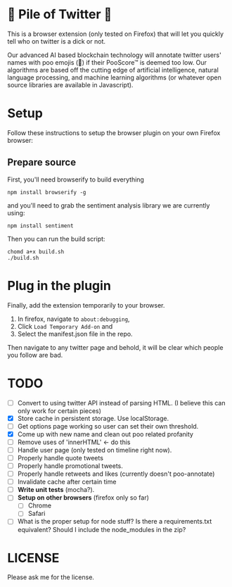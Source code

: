 # 💩 Pile of Twitter 💩

This is a browser extension (only tested on Firefox) that will let you quickly tell who on twitter is a dick or not.

Our advanced AI based blockchain technology will annotate twitter users' names with poo emojis (💩) if their PooScore™ is deemed too low. Our algorithms are based off the cutting edge of artificial intelligence, natural language processing, and machine learning algorithms (or whatever open source libraries are available in Javascript).

# Setup

Follow these instructions to setup the browser plugin on your own Firefox browser:

## Prepare source

First, you'll need browserify to build everything

```
npm install browserify -g
```

and you'll need to grab the sentiment analysis library we are currently using:

```
npm install sentiment
```

Then you can run the build script:

```
chomd a+x build.sh
./build.sh
```

# Plug in the plugin 
Finally, add the extension temporarily to your browser. 

1. In firefox, navigate to `about:debugging`, 
2. Click `Load Temporary Add-on` and 
3. Select the manifest.json file in the repo. 

Then navigate to any twitter page and behold, it will be clear which people you follow are bad.

# TODO

- [ ] Convert to using twitter API instead of parsing HTML. (I believe this can only work for certain pieces)
- [X] Store cache in persistent storage. Use localStorage.
- [ ] Get options page working so user can set their own threshold.
- [X] Come up with new name and clean out poo related profanity
- [ ] Remove uses of 'innerHTML' <- do this
- [ ] Handle user page (only tested on timeline right now).
- [ ] Properly handle quote tweets
- [ ] Properly handle promotional tweets.
- [ ] Properly handle retweets and likes (currently doesn't poo-annotate)
- [ ] Invalidate cache after certain time
- [ ] **Write unit tests** (mocha?).
- [ ] **Setup on other browsers** (firefox only so far)
  - [ ] Chrome
  - [ ] Safari
- [ ] What is the proper setup for node stuff? Is there a requirements.txt equivalent? Should I include the node_modules in the zip? 

# LICENSE

Please ask me for the license.
